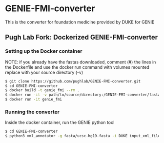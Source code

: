 # GENIE-FMI-converter
This is the converter for foundation medicine provided by DUKE for GENIE

## Pugh Lab Fork: Dockerized GENIE-FMI-converter


### Setting up the Docker container
NOTE: if you already have the fastas downloaded, comment (#) the lines in the Dockerfile and use the docker run command with volumes mounted replace with your source directory (-v) 

```sh
$ git clone https://github.com/pughlab/GENIE-FMI-converter.git 
$ cd GENIE-FMI-converter
$ docker build -t genie_fmi --rm . 
$ docker run -it -v path/to/source/directory:/GENIE-FMI-converter/fasta genie_fmi 
$ docker run -it genie_fmi 
```

### Running the converter
Inside the docker container, run the GENIE python tool 
```sh
$ cd GENIE-FMI-converter
$ python3 xml_annotator -g fasta/ucsc.hg19.fasta -i DUKE input_xml_file_list.txt ResultsReport.2.1.xsd 
```







